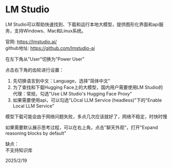 # LM Studio

LM Studio可以帮助快速找到、下载和运行本地大模型，提供图形化界面和api服务，支持Windows、Mac和Linux系统。  

官网: https://lmstudio.ai/  
github地址: https://github.com/lmstudio-ai  

在左下角从"User"切换为"Power User"  

点击右下角的齿轮进行设置：  
1. 先切换语言到中文：Language，选择"简体中文"  
2. 为了查找和下载Hugging Face上的大模型，国内用户需要使用LM Studio的代理：常规，勾选"Use LM Studio's Hugging Face Proxy"
3. 如果需要使用api，可以勾选"LOcal LLM Service (headless)"下的"Enable Local LLM Service"

模型下载可能会由于网络问题失败，多点几次应该就好了，网络不稳定，时快时慢  

如果需要默认展示思考过程，可以在右上角，点击"聊天外观"，打开"Expand reasoning blocks by default"  

缺点：  
不支持知识库  


2025/2/19  
